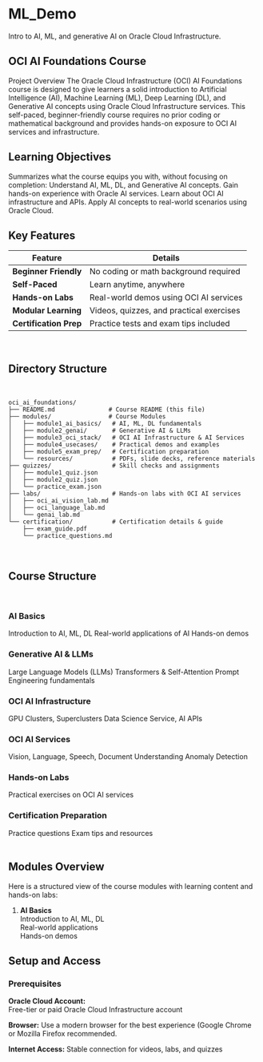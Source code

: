 # ML_Demo
Intro to AI, ML, and generative AI on Oracle Cloud Infrastructure.  

## OCI AI Foundations Course
Project Overview
The Oracle Cloud Infrastructure (OCI) AI Foundations course is designed to give learners a solid introduction to Artificial Intelligence (AI), Machine Learning (ML), Deep Learning (DL), and Generative AI concepts using Oracle Cloud Infrastructure services.
This self-paced, beginner-friendly course requires no prior coding or mathematical background and provides hands-on exposure to OCI AI services and infrastructure.

## Learning Objectives

Summarizes what the course equips you with, without focusing on completion:
Understand AI, ML, DL, and Generative AI concepts.
Gain hands-on experience with Oracle AI services.
Learn about OCI AI infrastructure and APIs.
Apply AI concepts to real-world scenarios using Oracle Cloud.

## Key Features

| Feature                | Details                                  |
| ---------------------- | ---------------------------------------- |
| **Beginner Friendly**  | No coding or math background required    |
| **Self-Paced**         | Learn anytime, anywhere                  |
| **Hands-on Labs**      | Real-world demos using OCI AI services   |
| **Modular Learning**   | Videos, quizzes, and practical exercises |
| **Certification Prep** | Practice tests and exam tips included    |
<br> 

## Directory Structure
<br>

```plaintext
oci_ai_foundations/
├── README.md               # Course README (this file)
├── modules/                # Course Modules
│   ├── module1_ai_basics/   # AI, ML, DL fundamentals
│   ├── module2_genai/       # Generative AI & LLMs
│   ├── module3_oci_stack/   # OCI AI Infrastructure & AI Services
│   ├── module4_usecases/    # Practical demos and examples
│   ├── module5_exam_prep/   # Certification preparation
│   └── resources/           # PDFs, slide decks, reference materials
├── quizzes/                 # Skill checks and assignments
│   ├── module1_quiz.json
│   ├── module2_quiz.json
│   └── practice_exam.json
├── labs/                    # Hands-on labs with OCI AI services
│   ├── oci_ai_vision_lab.md
│   ├── oci_language_lab.md
│   └── genai_lab.md
└── certification/           # Certification details & guide
    ├── exam_guide.pdf
    └── practice_questions.md
```
<br> 

## Course Structure
<br>

### AI Basics
Introduction to AI, ML, DL
Real-world applications of AI
Hands-on demos

### Generative AI & LLMs
Large Language Models (LLMs)
Transformers & Self-Attention
Prompt Engineering fundamentals

### OCI AI Infrastructure
GPU Clusters, Superclusters
Data Science Service, AI APIs

### OCI AI Services
Vision, Language, Speech, Document Understanding
Anomaly Detection

### Hands-on Labs
Practical exercises on OCI AI services

### Certification Preparation
Practice questions
Exam tips and resources
<br> <br>

## Modules Overview

Here is a structured view of the course modules with learning content and hands-on labs:

1. **AI Basics**  
    Introduction to AI, ML, DL  
    Real-world applications  
    Hands-on demos  



## Setup and Access <br>
### Prerequisites   <br>
**Oracle Cloud Account:** <br>
Free-tier or paid Oracle Cloud Infrastructure account <br>

**Browser:** Use a modern browser for the best experience (Google Chrome or Mozilla Firefox recommended. <br>

**Internet Access:** Stable connection for videos, labs, and quizzes






